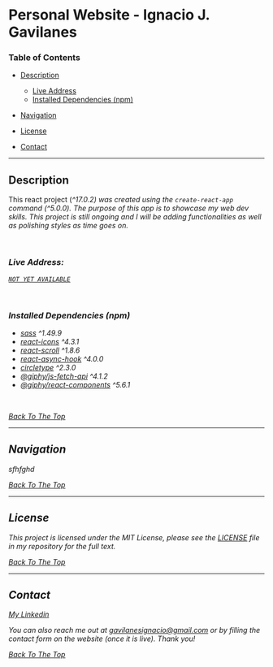 # Personal Website - Ignacio J. Gavilanes

### Table of Contents

- [Description](#description)
    - [Live Address](#live-address)
    - [Installed Dependencies (npm)](#)

- [Navigation](#how-to-use)
- [License](#license)
- [Contact](#contact)

---

## Description

This react project (<i>^17.0.2<i>) was created using the `create-react-app` command (<i>^5.0.0<i>). The purpose of this app is to showcase my web dev skills. This project is still ongoing and I will be adding functionalities as well as polishing styles as time goes on. 

<br/>

### Live Address:
[`NOT YET AVAILABLE`](#)

<br/>

<!-- DESIGN: FIGMAM MOBILE FIRST, RESPONSIVE
CODE:
TESTING: UNIT TESTS, Snapshot tests
PERFORMANCE: MEMOIZATION (useMemo() useCallback()), Lazy loading , 
DEPLOYMENT:NETLIFY -->

### Installed Dependencies (npm)

- [sass](#https://www.npmjs.com/package/sass) *^1.49.9*
- [react-icons](#https://www.npmjs.com/package/react-icons) *^4.3.1*
- [react-scroll](#https://www.npmjs.com/package/react-scroll) *^1.8.6*
- [react-async-hook](#https://www.npmjs.com/package/react-async-hook) *^4.0.0*
- [circletype](#https://www.npmjs.com/package/circletype) *^2.3.0*
- [@giphy/js-fetch-api](#https://www.npmjs.com/package/@giphy/js-fetch-api) *^4.1.2*
- [@giphy/react-components](#https://www.npmjs.com/package/@giphy/react-components) *^5.6.1*

<br/>

[Back To The Top](#)

---

## Navigation

sfhfghd

[Back To The Top](#)

---

## License

This project is licensed under the MIT License, please see the [LICENSE](./LICENSE) file in my repository for
the full text.

[Back To The Top](#)

---

## Contact

[My Linkedin](https://www.linkedin.com/in/ignacio-gavilanes/)

You can also reach me out at gavilanesignacio@gmail.com or by filling the contact form on the website (once it is live). Thank you!

[Back To The Top](#)